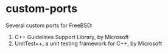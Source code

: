 # custom-ports
Several custom ports for FreeBSD:
1. C++ Guidelines Support Library, by Microsoft
2. UnitTest++, a unit testing framework for C++, by Microsoft
